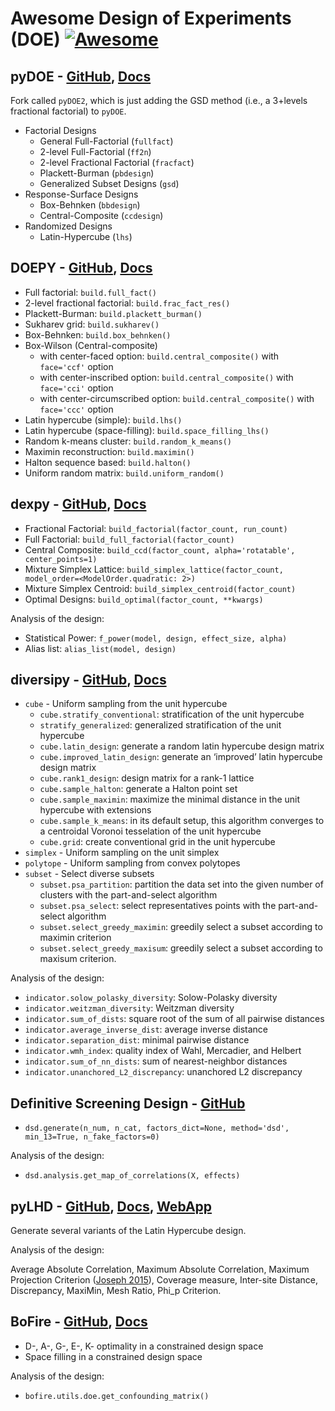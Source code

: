# Awesome Design of Experiments (DOE) [![Awesome](https://cdn.rawgit.com/sindresorhus/awesome/d7305f38d29fed78fa85652e3a63e154dd8e8829/media/badge.svg)](https://github.com/sindresorhus/awesome)

## pyDOE - [GitHub](https://github.com/clicumu/pyDOE2), [Docs](https://pythonhosted.org/pyDOE/)

Fork called `pyDOE2`, which is just adding the GSD method (i.e., a 3+levels fractional factorial) to `pyDOE`.

- Factorial Designs
    - General Full-Factorial (``fullfact``)
    - 2-level Full-Factorial (``ff2n``)
    - 2-level Fractional Factorial (``fracfact``)
    - Plackett-Burman (``pbdesign``)
    - Generalized Subset Designs (``gsd``)
- Response-Surface Designs 
    - Box-Behnken (``bbdesign``)
    - Central-Composite (``ccdesign``)
- Randomized Designs
    - Latin-Hypercube (``lhs``)

## DOEPY - [GitHub](https://github.com/tirthajyoti/doepy), [Docs](https://doepy.readthedocs.io/en/latest/)

* Full factorial: `build.full_fact()`
* 2-level fractional factorial: `build.frac_fact_res()`
* Plackett-Burman: `build.plackett_burman()`
* Sukharev grid: `build.sukharev()`
* Box-Behnken: ``build.box_behnken()``
* Box-Wilson (Central-composite) 
  * with center-faced option: ``build.central_composite()`` with ``face='ccf'`` option
  * with center-inscribed option: ``build.central_composite()`` with ``face='cci'`` option
  * with center-circumscribed option: ``build.central_composite()`` with ``face='ccc'`` option
* Latin hypercube (simple): ``build.lhs()``
* Latin hypercube (space-filling): ``build.space_filling_lhs()``
* Random k-means cluster: ``build.random_k_means()``
* Maximin reconstruction: ``build.maximin()``
* Halton sequence based: ``build.halton()``
* Uniform random matrix: ``build.uniform_random()``

## dexpy - [GitHub](https://github.com/statease/dexpy), [Docs](https://statease.github.io/dexpy/)

- Fractional Factorial: `build_factorial(factor_count, run_count)`
- Full Factorial: `build_full_factorial(factor_count)`
- Central Composite: `build_ccd(factor_count, alpha='rotatable', center_points=1)`
- Mixture Simplex Lattice: `build_simplex_lattice(factor_count, model_order=<ModelOrder.quadratic: 2>)`
- Mixture Simplex Centroid: `build_simplex_centroid(factor_count)`
- Optimal Designs: `build_optimal(factor_count, **kwargs)`

Analysis of the design:
- Statistical Power: `f_power(model, design, effect_size, alpha)`
- Alias list: `alias_list(model, design)`

## diversipy - [GitHub](https://github.com/DavidWalz/diversipy), [Docs](https://diversipy.readthedocs.io/en/latest/index.html) 

- `cube` - Uniform sampling from the unit hypercube
  - `cube.stratify_conventional`: stratification of the unit hypercube
  - `stratify_generalized`: generalized stratification of the unit hypercube
  - `cube.latin_design`: generate a random latin hypercube design matrix
  - `cube.improved_latin_design`: generate an ‘improved’ latin hypercube design matrix
  - `cube.rank1_design`: design matrix for a rank-1 lattice
  - `cube.sample_halton`: generate a Halton point set
  - `cube.sample_maximin`: maximize the minimal distance in the unit hypercube with extensions
  - `cube.sample_k_means`: in its default setup, this algorithm converges to a centroidal Voronoi tesselation of the unit hypercube
  - `cube.grid`: create conventional grid in the unit hypercube
- `simplex` - Uniform sampling on the unit simplex
- `polytope` - Uniform sampling from convex polytopes
- `subset` - Select diverse subsets
  - `subset.psa_partition`: partition the data set into the given number of clusters with the part-and-select algorithm
  - `subset.psa_select`: select representatives points with the part-and-select algorithm
  - `subset.select_greedy_maximin`: greedily select a subset according to maximin criterion
  - `subset.select_greedy_maxisum`: greedily select a subset according to maxisum criterion.

Analysis of the design:

- `indicator.solow_polasky_diversity`: Solow-Polasky diversity
- `indicator.weitzman_diversity`: Weitzman diversity
- `indicator.sum_of_dists`: square root of the sum of all pairwise distances
- `indicator.average_inverse_dist`: average inverse distance
- `indicator.separation_dist`: minimal pairwise distance
- `indicator.wmh_index`: quality index of Wahl, Mercadier, and Helbert
- `indicator.sum_of_nn_dists`: sum of nearest-neighbor distances
- `indicator.unanchored_L2_discrepancy`: unanchored L2 discrepancy

## Definitive Screening Design - [GitHub](https://github.com/danieleongari/definitive_screening_design)
- `dsd.generate(n_num, n_cat, factors_dict=None, method='dsd', min_13=True, n_fake_factors=0)`

Analysis of the design:
- `dsd.analysis.get_map_of_correlations(X, effects)`

## pyLHD - [GitHub](https://github.com/toledo60/pyLHD), [Docs](https://toledo60.github.io/pyLHD/), [WebApp](https://share.streamlit.io/toledo60/pylhd-streamlit/main/pyLHD_streamlit.py)
Generate several variants of the Latin Hypercube design.

Analysis of the design:

Average Absolute Correlation, Maximum Absolute Correlation, Maximum Projection Criterion ([Joseph 2015](https://academic.oup.com/biomet/article-abstract/102/2/371/246859?redirectedFrom=fulltext)), Coverage measure, Inter-site Distance, Discrepancy, MaxiMin, Mesh Ratio, Phi_p Criterion. 

## BoFire - [GitHub](https://github.com/experimental-design/bofire), [Docs](https://experimental-design.github.io/bofire/)
- D-, A-, G-, E-, K- optimality in a constrained design space
- Space filling in a constrained design space

Analysis of the design:

- `bofire.utils.doe.get_confounding_matrix()`


